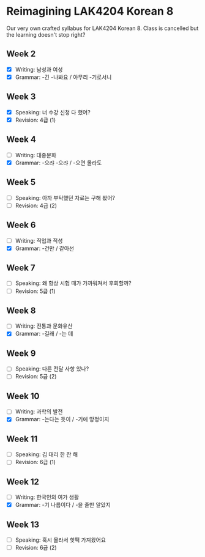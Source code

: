 # Reimagining LAK4204 Korean 8
Our very own crafted syllabus for LAK4204 Korean 8. Class is cancelled but the learning doesn't stop right?  

## Week 2
- [x] Writing: 남성과 여성
- [x] Grammar: -긴 -나봐요 / 아무리 -기로서니

## Week 3
- [x] Speaking: 너 수강 신청 다 했어?
- [x] Revision: 4급 (1)

## Week 4
- [ ] Writing: 대중문화
- [x] Grammar: -으랴 -으랴 / -으면 몰라도

## Week 5
- [ ] Speaking: 아까 부탁했던 자료는 구해 봤어?
- [ ] Revision: 4급 (2)

## Week 6
- [ ] Writing: 직업과 적성
- [x] Grammar: -건만 / 같아선

## Week 7
- [ ] Speaking: 왜 항상 시험 때가 가까워져서 후회할까?
- [ ] Revision: 5급 (1)

## Week 8
- [ ] Writing: 전통과 문화유산
- [x] Grammar: -길래 / -는 데

## Week 9
- [ ] Speaking: 다른 전달 사항 있나?
- [ ] Revision: 5급 (2)

## Week 10
- [ ] Writing: 과학의 발전
- [x] Grammar: -는다는 듯이 / -기에 망정이지

## Week 11
- [ ] Speaking: 김 대리 한 잔 해
- [ ] Revision: 6급 (1)

## Week 12
- [ ] Writing: 한국인의 여가 생활
- [x] Grammar: -기 나름이다 / -을 줄만 알았지

## Week 13
- [ ] Speaking: 혹시 몰라서 핫팩 가져왔어요
- [ ] Revision: 6급 (2)
